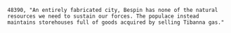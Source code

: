 ﻿```text
48390, "An entirely fabricated city, Bespin has none of the natural resources we need to sustain our forces. The populace instead maintains storehouses full of goods acquired by selling Tibanna gas."
```